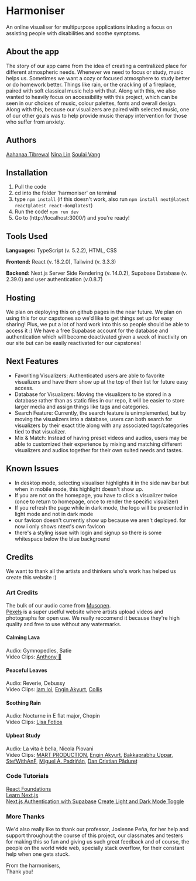 # Harmoniser
An online visualiser for multipurpose applications inluding a focus on assisting people with disabilities and soothe symptoms.

## About the app
The story of our app came from the idea of creating a centralized place for different atmospheric needs. Whenever we need to focus or study, music helps us. Sometimes we want a cozy or focused atmosphere to study better or do homework better. Things like rain, or the crackling of a fireplace, paired with soft classical music help with that.
Along with this, we also wanted to heavily focus on accessibility with this project, which can be seen in our choices of music, colour palettes, fonts and overall design.
Along with this, because our visualizers are paired with selected music, one of our other goals was to help provide music therapy intervention for those who suffer from anxiety.

## Authors
[Aahanaa Tibrewal](https://github.com/Atibrewa)
[Nina Lin](https://github.com/nlin02)
[Soulai Vang](https://github.com/SoulaiVang)

## Installation
1. Pull the code
2. cd into the folder 'harmoniser' on terminal
3. type ```npm install``` (if this doesn't work, also run ```npm install next@latest react@latest react-dom@latest```)
4. Run the code! ```npm run dev```
5. Go to (http://localhost:3000/) and you're ready!

## Tools Used
**Languages:** TypeScript (v. 5.2.2), HTML, CSS

**Frontend:** React (v. 18.2.0), Tailwind (v. 3.3.3)

**Backend:** Next.js Server Side Rendering (v. 14.0.2), Supabase Database (v. 2.39.0) and user authentication (v.0.8.7)

## Hosting
We plan on deploying this on github pages in the near future. We plan on using this for our capstones so we'd like to get things set up for easy sharing! Plus, we put a lot of hard work into this so people should be able to access it :)
We have a free Supabase account for the database and authentication which will become deactivated given a week of inactivity on our site but can be easily reactivated for our capstones!

## Next Features
- Favoriting Visualizers: Authenticated users are able to favorite visualizers and have them show up at the top of their list for future easy access.
- Database for Visualizers: Moving the visualizers to be stored in a database rather than as static files in our repo, it will be easier to store larger media and assign things like tags and categories.
- Search Feature: Currently, the search feature is unimplemented, but by moving the visualizers into a database, users can both search for visualizers by their exact title along with any associated tags/categories tied to that visualizer.
- Mix & Match: Instead of having preset videos and audios, users may be able to customized their experience by mixing and matching different visualizers and audios together for their own suited needs and tastes.


## Known Issues
- In desktop mode, selecting visualiser highlights it in the side nav bar but when in mobile mode, this highlight doesn't show up.
- If you are not on the homepage, you have to click a visualizer twice (once to return to homepage, once to render the specific visualizer)
- If you refresh the page while in dark mode, the logo will be presented in light mode and not in dark mode
- our favicon doesn't currently show up because we aren't deployed. for now i only shows ntext's own favicon
- there's a styling issue with login and signup so there is some whitespace below the blue background

## Credits
We want to thank all the artists and thinkers who's work has helped us create this website :)

### Art Credits
The bulk of our audio came from [Musopen](https://musopen.org/).  
[Pexels](https://www.pexels.com/) is a super uselful website where artists upload videos and photographs for open use. We really reccomend it because they're high quality and free to use without any watermarks.

#### Calming Lava
Audio: Gymnopedies, Satie  
Video Clips: [Anthony 🙂](https://www.pexels.com/@inspiredimages/)

#### Peaceful Leaves
Audio: Reverie, Debussy  
Video Clips: [lam loi](https://www.pexels.com/video/early-morning-sunlight-through-the-leaves-2840959/), [Engin Akyurt](https://www.pexels.com/@enginakyurt/), [Collis](https://www.pexels.com/@photosbycollis/)

#### Soothing Rain
Audio: Nocturne in E flat major, Chopin  
Video Clips: [Lisa Fotios](https://www.pexels.com/@fotios-photos/)

#### Upbeat Study
Audio: La vita è bella, Nicola Piovani  
Video Clips: [MART PRODUCTION](https://www.pexels.com/@mart-production/), [Engin Akyurt](https://www.pexels.com/@enginakyurt/), [Bakkaprabhu Uppar](https://www.pexels.com/@techcrazebk/), [StefWithAnF](https://www.pexels.com/@stefwithanf-1955763/), [Miguel Á. Padriñán](https://www.pexels.com/@padrinan/), [Dan Cristian Pădureț](https://www.pexels.com/@paduret/)

### Code Tutorials
[React Foundations](https://nextjs.org/learn/react-foundations)  
[Learn Next.js](https://nextjs.org/learn/dashboard-app)  
[Next.js Authentication with Supabase](https://www.youtube.com/watch?v=dhXjHGklaZc)
[Create Light and Dark Mode Toggle](https://javascript.plainenglish.io/how-to-create-light-and-dark-mode-toggle-in-next-js-with-tailwind-61e67518fd2d)

### More Thanks
We'd also really like to thank our professor, Joslenne Peña, for her help and support throughout the course of this project, our classmates and testers for making this so fun and giving us such great feedback and of course, the people on the world wide web, specially stack overflow, for their constant help when one gets stuck.

From the harmonisers,  
Thank you!
